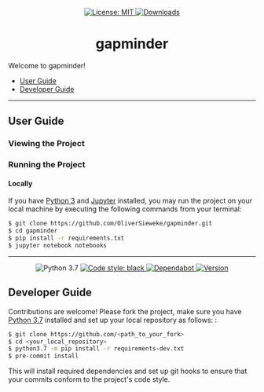 <!--suppress HtmlDeprecatedAttribute | JetBrains Inspection -->
<p align="center">
    <a href="https://choosealicense.com/licenses/mit">
      <img alt="License: MIT" src="https://img.shields.io/github/license/OliverSieweke/gapminder"/>
    </a>
    <a href="https://github.com/OliverSieweke/gapminder/graphs/traffic">
      <img alt="Downloads" src="https://img.shields.io/github/downloads/OliverSieweke/gapminder/total"/>
    </a>
</p>

<h1 align="center">
    gapminder
</h1>

Welcome to gapminder!


- [User Guide](#user-guide)
- [Developer Guide](#developer-guide)

---

## User Guide

### Viewing the Project



### Running the Project

#### Locally

If you have [Python 3](https://www.python.org/downloads/) and [Jupyter](https://jupyter.org/install) installed, you may run the project on your local machine by executing the following commands from your terminal:

```bash
$ git clone https://github.com/OliverSieweke/gapminder.git
$ cd gapminder
$ pip install -r requirements.txt
$ jupyter notebook notebooks
```

------

<!--suppress HtmlDeprecatedAttribute | JetBrains Inspection -->
<p align="center">
    <a>
      <img alt="Python 3.7" src="https://img.shields.io/badge/python-3.7-blue.svg"/>
    </a>
    <a href="https://github.com/psf/black">
      <img alt="Code style: black" src="https://img.shields.io/badge/code%20style-black-000000.svg"/>
    </a>
    <a href="https://dependabot.com/">
        <img alt="Dependabot" src="https://badgen.net/dependabot/OliverSieweke/gapminder/?icon=dependabot"/>
    </a>
    <a href="https://github.com/OliverSieweke/gapminder/releases">
        <img alt="Version" src="https://img.shields.io/github/v/tag/OliverSieweke/gapminder"/>
    </a>
</p>

## Developer Guide

Contributions are welcome! Please fork the project, make sure you have [Python 3.7](https://www.python.org/downloads/) installed and set up your local repository as follows: :

```bash
$ git clone https://github.com/<path_to_your_fork>
$ cd <your_local_repository>
$ python3.7 -m pip install -r requirements-dev.txt
$ pre-commit install
```

This will install required dependencies and set up git hooks to ensure that your commits conform to the project's code style.



